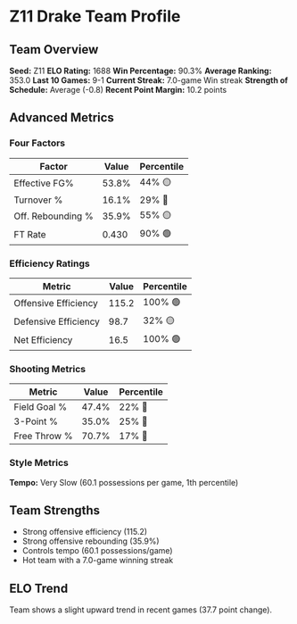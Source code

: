 # Z11 Drake Team Profile
## Team Overview
**Seed:** Z11
**ELO Rating:** 1688
**Win Percentage:** 90.3%
**Average Ranking:** 353.0
**Last 10 Games:** 9-1
**Current Streak:** 7.0-game Win streak
**Strength of Schedule:** Average (-0.8)
**Recent Point Margin:** 10.2 points

## Advanced Metrics
### Four Factors
| Factor | Value | Percentile |
|--------|-------|------------|
| Effective FG% | 53.8% | 44% 🟡 |
| Turnover % | 16.1% | 29% 🔴 |
| Off. Rebounding % | 35.9% | 55% 🟡 |
| FT Rate | 0.430 | 90% 🟢 |

### Efficiency Ratings
| Metric | Value | Percentile |
|--------|-------|------------|
| Offensive Efficiency | 115.2 | 100% 🟢 |
| Defensive Efficiency | 98.7 | 32% 🟡 |
| Net Efficiency | 16.5 | 100% 🟢 |

### Shooting Metrics
| Metric | Value | Percentile |
|--------|-------|------------|
| Field Goal % | 47.4% | 22% 🔴 |
| 3-Point % | 35.0% | 25% 🔴 |
| Free Throw % | 70.7% | 17% 🔴 |

### Style Metrics
**Tempo:** Very Slow (60.1 possessions per game, 1th percentile)

## Team Strengths
* Strong offensive efficiency (115.2)
* Strong offensive rebounding (35.9%)
* Controls tempo (60.1 possessions/game)
* Hot team with a 7.0-game winning streak

## ELO Trend
Team shows a slight upward trend in recent games (37.7 point change).

